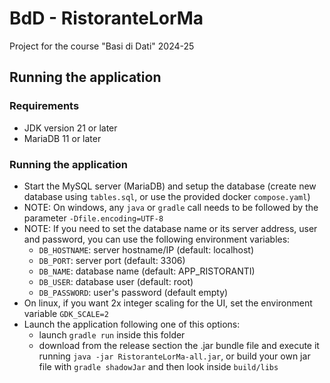 # BdD - RistoranteLorMa
Project for the course "Basi di Dati" 2024-25

## Running the application

### Requirements
- JDK version 21 or later
- MariaDB 11 or later

### Running the application
- Start the MySQL server (MariaDB) and setup the database (create new database using `tables.sql`, or use the provided docker `compose.yaml`)
- NOTE: On windows, any `java` or `gradle` call needs to be followed by the parameter `-Dfile.encoding=UTF-8`
- NOTE: If you need to set the database name or its server address, user and password, you can use the following environment variables:
    - `DB_HOSTNAME`: server hostname/IP (default: localhost)
    - `DB_PORT`: server port (default: 3306)
    - `DB_NAME`: database name (default: APP_RISTORANTI)
    - `DB_USER`: database user (default: root)
    - `DB_PASSWORD`: user's password (default empty)
- On linux, if you want 2x integer scaling for the UI, set the environment variable `GDK_SCALE=2`
- Launch the application following one of this options:
    - launch `gradle run` inside this folder
    - download from the release section the .jar bundle file and execute it running `java -jar RistoranteLorMa-all.jar`,
      or build your own jar file with `gradle shadowJar` and then look inside `build/libs`
